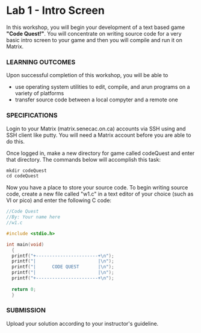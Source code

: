 # Lab 1 - Intro Screen

In this workshop, you will begin your development of a text based game **"Code Quest!"**. You will concentrate on writing source code for a very basic intro screen to your game and then you will compile and run it on Matrix.

### LEARNING OUTCOMES

Upon successful completion of this workshop, you will be able to 
- use operating system utilities to edit, compile, and arun programs on a variety of platforms 
- transfer source code between a local compyter and a remote one

### SPECIFICATIONS

Login to your Matrix (matrix.senecac.on.ca) accounts via SSH using and SSH client like putty. You will need a Matrix account before you are able to do this.

Once logged in, make a new directory for game called codeQuest and enter that directory. The commands below will accomplish this task:

```c
mkdir codeQuest
cd codeQuest
```

Now you have a place to store your source code. To begin writing source code, create a new file called "w1.c" in a text editor of your choice (such as VI or pico) and enter the following C code:

```c
//Code Quest
//By: Your name here
//w1.c

#include <stdio.h>

int main(void) 
  {
  printf("+-----------------------+\n");
  printf("|                       |\n");
  printf("|      CODE QUEST       |\n");
  printf("|                       |\n");
  printf("+-----------------------+\n");
  
  return 0;
  }
```

### SUBMISSION

Upload your solution according to your instructor's guideline.
